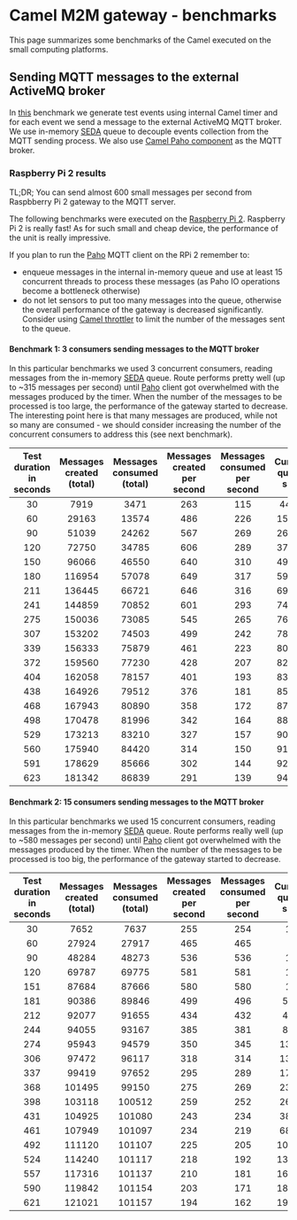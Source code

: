 # Camel M2M gateway - benchmarks

This page summarizes some benchmarks of the Camel executed on the small computing platforms.

## Sending MQTT messages to the external ActiveMQ broker

In [this](https://github.com/hekonsek/camel-m2m-gateway/tree/master/benchmarks/mqtt-forward) benchmark we generate
test events using internal Camel timer and for each event we send a message to the external ActiveMQ MQTT broker. We
use in-memory [SEDA](http://camel.apache.org/seda.html) queue to decouple events collection from the MQTT sending
process. We also use [Camel Paho component](http://camel.apache.org/paho) as the MQTT broker.

### Raspberry Pi 2 results

TL;DR; You can send almost 600 small messages per second from Raspbberry Pi 2 gateway to the MQTT server.

The following benchmarks were executed on the [Raspberry Pi 2](http://www.raspberrypi.org/products/raspberry-pi-2-model-b).
Raspberry Pi 2 is really fast! As for such small and cheap device, the performance of the unit is really
impressive.

If you plan to run the [Paho](https://eclipse.org/paho) MQTT client on the RPi 2 remember to:

- enqueue messages in the internal in-memory queue and use at least 15 concurrent threads to process these messages (as Paho IO
operations become a bottleneck otherwise)
- do not let sensors to put too many messages into the queue, otherwise the overall performance of the gateway is decreased
 significantly. Consider using [Camel throttler](http://camel.apache.org/throttler.html) to limit the number of the
 messages sent to the queue.

#### Benchmark 1: 3 consumers sending messages to the MQTT broker

In this particular benchmarks we used 3 concurrent consumers, reading messages from the in-memory
[SEDA](http://camel.apache.org/seda.html) queue. Route performs pretty well (up to ~315 messages per second) until
[Paho](https://eclipse.org/paho/) client got overwhelmed with the messages produced by the timer. When the number of
the messages to be processed is too large, the performance of the gateway started to decrease. The interesting point here
is that many messages are produced, while not so many are consumed - we should consider increasing the number of the
concurrent consumers to address this (see next benchmark).

| Test duration in seconds | Messages created (total)    | Messages consumed (total)    | Messages created per second | Messages consumed per second | Current queue size | JVM threads count |
|:------------------------:|:---------------------------:|:----------------------------:|:---------------------------:|:----------------------------:|:------------------:|:-----------------:|
| 30	| 7919	    | 3471	| 263	| 115	| 4448	| 52|
| 60	| 29163	    | 13574	| 486	| 226	| 15589	| 52|
| 90	| 51039	    | 24262	| 567	| 269	| 26777	| 52|
| 120	| 72750	    | 34785	| 606	| 289	| 37965	| 52|
| 150	| 96066	    | 46550	| 640	| 310	| 49516	| 52|
| 180	| 116954	| 57078	| 649	| 317	| 59876	| 52|
| 211	| 136445	| 66721	| 646	| 316	| 69724	| 52|
| 241	| 144859	| 70852	| 601	| 293	| 74007	| 52|
| 275	| 150036	| 73085	| 545	| 265	| 76951	| 52|
| 307	| 153202	| 74503	| 499	| 242	| 78699	| 52|
| 339	| 156333	| 75879	| 461	| 223	| 80454	| 52|
| 372	| 159560	| 77230	| 428	| 207	| 82330	| 52|
| 404	| 162058	| 78157	| 401	| 193	| 83901	| 52|
| 438	| 164926	| 79512	| 376	| 181	| 85414	| 52|
| 468	| 167943	| 80890	| 358	| 172	| 87053	| 52|
| 498	| 170478	| 81996	| 342	| 164	| 88482	| 52|
| 529	| 173213	| 83210	| 327	| 157	| 90003	| 52|
| 560	| 175940	| 84420	| 314	| 150	| 91520	| 52|
| 591	| 178629	| 85666	| 302	| 144	| 92963	| 52|
| 623	| 181342	| 86839	| 291	| 139	| 94503	| 52|

#### Benchmark 2: 15 consumers sending messages to the MQTT broker

In this particular benchmarks we used 15 concurrent consumers, reading messages from the in-memory
[SEDA](http://camel.apache.org/seda.html) queue. Route performs really well (up to ~580 messages per second) until
[Paho](https://eclipse.org/paho/) client got overwhelmed with the messages produced by the timer. When the number of
the messages to be processed is too big, the performance of the gateway started to decrease.

| Test duration in seconds | Messages created (total) | Messages consumed (total) | Messages created per second | Messages consumed per second | Current queue size | JVM threads count |
|:------------------------:|:------------------------:|:-------------------------:|:---------------------------:|:----------------------------:|:------------------:|:-----------------:|
| 30    | 7652      | 7637      | 255	                      | 254	                         | 15	              | 49           |
| 60    | 27924     | 27917     | 465| 	465| 	7| 	49|
| 90	| 48284	    | 48273	    | 536	| 536	| 11	| 49|
| 120	| 69787	    | 69775	    | 581	| 581	| 12	| 49|
| 151	| 87684	    | 87666	    | 580	| 580	| 18	| 49|
| 181	| 90386	    | 89846	    | 499	| 496	| 540	| 49|
| 212	| 92077	    | 91655	    | 434	| 432	| 422	| 49|
| 244	| 94055	    | 93167	    | 385	| 381	| 888	| 49|
| 274	| 95943	    | 94579	    | 350	| 345	| 1364	| 49|
| 306	| 97472	    | 96117	    | 318	| 314	| 1355	| 49|
| 337	| 99419	    | 97652	    | 295	| 289	| 1767	| 49|
| 368	| 101495	| 99150     | 275	| 269	| 2345	| 49|
| 398	| 103118	| 100512	| 259	| 252	| 2606	| 49|
| 431	| 104925	| 101080	| 243	| 234	| 3845	| 49|
| 461	| 107949	| 101097	| 234	| 219	| 6852	| 49|
| 492	| 111120	| 101107	| 225	| 205	| 10013	| 49|
| 524	| 114240	| 101117	| 218	| 192	| 13123	| 49|
| 557	| 117316	| 101137	| 210	| 181	| 16179	| 49|
| 590	| 119842	| 101154	| 203	| 171	| 18688	| 49|
| 621	| 121021	| 101157	| 194	| 162	| 19864	| 49|
